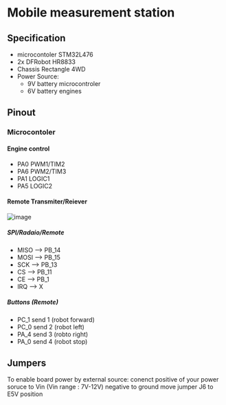 
# Mobile measurement station





## Specification

- microcontoler STM32L476
- 2x DFRobot HR8833 
- Chassis Rectangle 4WD
- Power Source:
   - 9V battery microcontroler
   - 6V battery engines

## Pinout
 ### Microcontoler   
 #### Engine control
- PA0 PWM1/TIM2
- PA6 PWM2/TIM3
- PA1 LOGIC1
- PA5 LOGIC2

#### Remote Transmiter/Reiever
![image](https://github.com/user-attachments/assets/1ac823f6-c91b-4a6e-b7b0-fc51b023a784)
##### SPI/Radaio/Remote
- MISO --> PB_14
- MOSI --> PB_15
- SCK  --> PB_13
- CS   --> PB_11
- CE   --> PB_1
- IRQ  --> X
##### Buttons (Remote)
- PC_1 send 1 (robot forward)
- PC_0 send 2 (robot left)
- PA_4 send 3 (robto right) 
- PA_0 send 4 (robot stop)


## Jumpers
To enable board power by external source:
conenct positive of your power soruce to Vin (Vin range : 7V-12V)
negative to ground
move jumper J6 to E5V position
